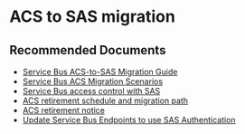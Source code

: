 <properties
	pageTitle="ACS to SAS migration"
	description="ACS to SAS migration"
	service="microsoft.servicebus"
	resource="namespaces"
	authors="ChiragPavecha"
	ms.author="chiragpa"
	displayOrder=""
	selfHelpType="generic"
	supportTopicIds="32633385"
	resourceTags=""
	productPesIds="13186"
	cloudEnvironments="public,BlackForest,Fairfax"
	articleId="d0922a6c-ab36-4269-b188-f46fec3ae93a"
	ownershipId="AzureMessaging_Common"
/>

# ACS to SAS migration

## **Recommended Documents**

* [Service Bus ACS-to-SAS Migration Guide](https://blogs.msdn.microsoft.com/servicebus/2018/05/18/acs-migration-guide/)<br>
* [Service Bus ACS Migration Scenarios](https://docs.microsoft.com/azure/service-bus-messaging/service-bus-migrate-acs-sas)<br>
* [Service Bus access control with SAS](https://docs.microsoft.com/azure/service-bus-messaging/service-bus-sas)<br>
* [ACS retirement schedule and migration path](https://azure.microsoft.com/blog/time-to-migrate-off-access-control-service/)<br>
* [ACS retirement notice](https://azure.microsoft.com/blog/4-month-retirement-notice-access-control-service/)<br>
* [Update Service Bus Endpoints to use SAS Authentication](https://blogs.msdn.microsoft.com/crm/2017/05/24/update-service-bus-endpoints-to-use-sas-authentication/)<br>

